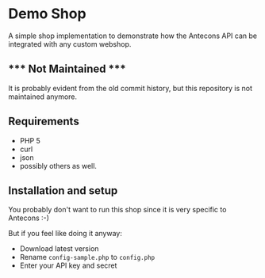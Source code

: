 Demo Shop
=========

A simple shop implementation to demonstrate how the Antecons
API can be integrated with any custom webshop.

*** Not Maintained ***
--------------
It is probably evident from the old commit history, but this repository is not maintained anymore.

Requirements
------------

* PHP 5
* curl
* json
* possibly others as well.

Installation and setup
----------------------

You probably don't want to run this shop since it is very specific to Antecons
:-)

But if you feel like doing it anyway:

* Download latest version
* Rename `config-sample.php` to `config.php`
* Enter your API key and secret
